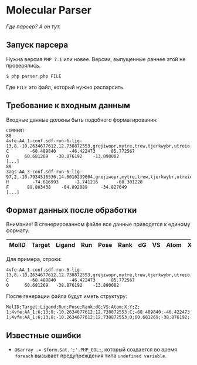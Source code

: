 # Molecular Parser
_Где парсер? А он тут._

## Запуск парсера
Нужна версия `PHP 7.1` или новее. Версии, выпущенные раннее этой не проверялись.
```
$ php parser.php FILE
```
Где `FILE` это файл, который нужно распарсить.

## Требование к входным данным
Входные данные должны быть подобного форматирования:
```
COMMENT
88
4vfe-AA_1-conf.sdf-run-6-lig-13,8,-10.2634677612,12.738872553,grejiwopr,mytre,trew,tjerkwybr,utreio,ytre
C        -68.489840     -46.422473      85.772567
O      60.681269   -38.876192    -13.890082
[...]
89
3ags-AA_3-conf.sdf-run-6-lig-97,2,-10.7934516536,14.8010239664,grejiwopr,mytre,trew,tjerkwybr,utreio,ytre
H         -74.616993      -2.741216       -60.301228
F       89.803438    -84.892089     -34.827049
[...]
```

## Формат данных после обработки
Внимание! В сгенерированном файле все данные приводятся к единому формату:

| MolID | Target | Ligand | Run | Pose | Rank | dG | VS | Atom | X | Y | Z |
|-------|--------|--------|-----|------|------|----|----|------|---|---|---|

Для примера, строки:
```
4vfe-AA_1-conf.sdf-run-6-lig-13,8,-10.2634677612,12.738872553,grejiwopr,mytre,trew,tjerkwybr,utreio,ytre
C        -68.489840     -46.422473      85.772567
O      60.681269   -38.876192    -13.890082
```
После генерации файла будут иметь структуру:
```
MolID;Target;Ligand;Run;Pose;Rank;dG;VS;Atom;X;Y;Z;
1;4vfe;AA_1;6;13;8;-10.2634677612;12.738872553;C;-68.489840;-46.422473;85.772567;
1;4vfe;AA_1;6;13;8;-10.2634677612;12.738872553;O;60.681269;-38.876192;-13.890082;
```

## Известные ошибки
* `@$array .= $form.$at.';'.PHP_EOL;`, который создается во время `foreach` вызывает предупреждения типа `undefined variable`.
